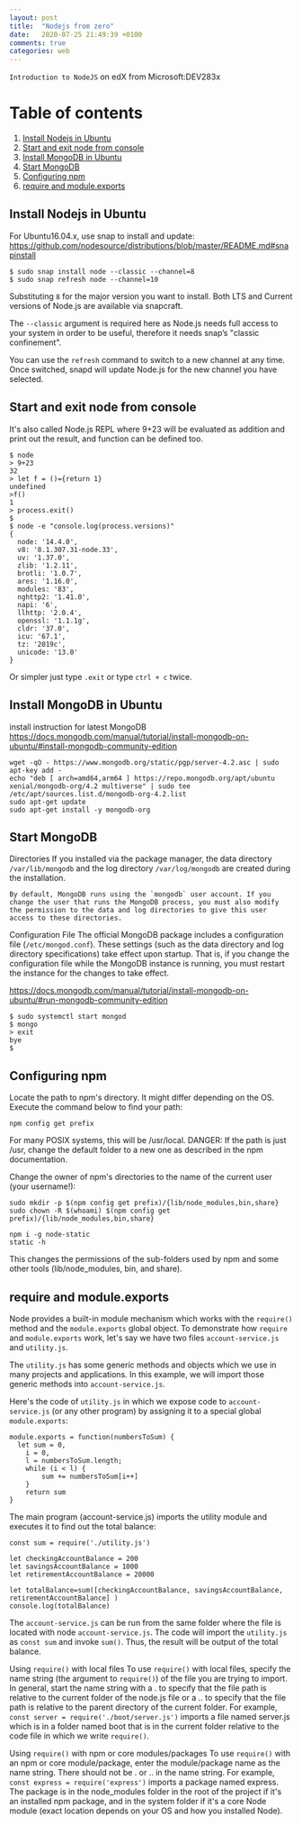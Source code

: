 ```yaml
---
layout: post
title:  "Nodejs from zero"
date:   2020-07-25 21:49:39 +0100
comments: true  
categories: web
---
```


`Introduction to NodeJS` on edX from Microsoft:DEV283x

# Table of contents
1. [Install Nodejs in Ubuntu](#installnodejsinubuntu)
2. [Start and exit node from console](#startandexitnodefromconsole)
3. [Install MongoDB in Ubuntu](#installmongodbinubuntu)
4. [Start MongoDB](#startmongodb)
5. [Configuring npm](#configuringnpm)
6. [require and module.exports](#requireandmoduleexports)



## Install Nodejs in Ubuntu <a name="installnodejsinubuntu"></a>
For Ubuntu16.04.x, use snap to install and update: https://github.com/nodesource/distributions/blob/master/README.md#snapinstall
```
$ sudo snap install node --classic --channel=8    
$ sudo snap refresh node --channel=10  
```   

Substituting `8` for the major version you want to install. Both LTS and Current versions of Node.js are available via snapcraft.

The `--classic` argument is required here as Node.js needs full access to your system in order to be useful, therefore it needs snap’s "classic confinement". 

You can use the `refresh` command to switch to a new channel at any time. Once switched, snapd will update Node.js for the new channel you have selected.

## Start and exit node from console <a name="startandexitnodefromconsole"></a>
It's also called Node.js REPL where 9+23 will be evaluated as addition and print out the result, and function can be defined too.
```
$ node
> 9+23
32
> let f = ()={return 1}
undefined
>f()
1
> process.exit()
$
$ node -e "console.log(process.versions)"
{
  node: '14.4.0',
  v8: '8.1.307.31-node.33',
  uv: '1.37.0',
  zlib: '1.2.11',
  brotli: '1.0.7',
  ares: '1.16.0',
  modules: '83',
  nghttp2: '1.41.0',
  napi: '6',
  llhttp: '2.0.4',
  openssl: '1.1.1g',
  cldr: '37.0',
  icu: '67.1',
  tz: '2019c',
  unicode: '13.0'
}
```
Or simpler just type `.exit` or type `ctrl + c` twice.

## Install MongoDB in Ubuntu <a name="installmongodbinubuntu"></a>
install instruction for latest MongoDB https://docs.mongodb.com/manual/tutorial/install-mongodb-on-ubuntu/#install-mongodb-community-edition
```
wget -qO - https://www.mongodb.org/static/pgp/server-4.2.asc | sudo apt-key add -
echo "deb [ arch=amd64,arm64 ] https://repo.mongodb.org/apt/ubuntu xenial/mongodb-org/4.2 multiverse" | sudo tee /etc/apt/sources.list.d/mongodb-org-4.2.list
sudo apt-get update
sudo apt-get install -y mongodb-org
```

## Start MongoDB <a name="startmongodb"></a>
Directories
    If you installed via the package manager, the data directory `/var/lib/mongodb` and the log directory `/var/log/mongodb` are created during the installation.

    By default, MongoDB runs using the `mongodb` user account. If you change the user that runs the MongoDB process, you must also modify the permission to the data and log directories to give this user access to these directories.

Configuration File
    The official MongoDB package includes a configuration file (`/etc/mongod.conf`). These settings (such as the data directory and log directory specifications) take effect upon startup. That is, if you change the configuration file while the MongoDB instance is running, you must restart the instance for the changes to take effect.

https://docs.mongodb.com/manual/tutorial/install-mongodb-on-ubuntu/#run-mongodb-community-edition
```
$ sudo systemctl start mongod
$ mongo
> exit
bye
$
```

## Configuring npm <a name="configuringnpm"></a>
Locate the path to npm's directory. It might differ depending on the OS. Execute the command below to find your path:
```
npm config get prefix
```
For many POSIX systems, this will be /usr/local.
DANGER: If the path is just /usr, change the default folder to a new one as described in the npm documentation.

Change the owner of npm's directories to the name of the current user (your username!):
```
sudo mkdir -p $(npm config get prefix)/{lib/node_modules,bin,share}
sudo chown -R $(whoami) $(npm config get prefix)/{lib/node_modules,bin,share}

npm i -g node-static
static -h
```
This changes the permissions of the sub-folders used by npm and some other tools (lib/node_modules, bin, and share).

## require and module.exports <a name="requireandmodule.exports"></a>
Node provides a built-in module mechanism which works with the `require()` method and the `module.exports` global object. To demonstrate how `require` and `module.exports` work, let's say we have two files `account-service.js` and `utility.js`.

The `utility.js` has some generic methods and objects which we use in many projects and applications. In this example, we will import those generic methods into `account-service.js`.

Here's the code of `utility.js` in which we expose code to `account-service.js` (or any other program) by assigning it to a special global `module.exports`:
```
module.exports = function(numbersToSum) {
  let sum = 0, 
    i = 0, 
    l = numbersToSum.length;
    while (i < l) {
        sum += numbersToSum[i++]
    }
    return sum
}
```
The main program (account-service.js) imports the utility module and executes it to find out the total balance:
```
const sum = require('./utility.js')

let checkingAccountBalance = 200
let savingsAccountBalance = 1000
let retirementAccountBalance = 20000

let totalBalance=sum([checkingAccountBalance, savingsAccountBalance, retirementAccountBalance] )
console.log(totalBalance)
```
The `account-service.js` can be run from the same folder where the file is located with node `account-service.js`. The code will import the `utility.js` as `const sum` and invoke `sum()`. Thus, the result will be output of the total balance.

Using `require()` with local files
To use `require()` with local files, specify the name string (the argument to `require()`) of the file you are trying to import. In general, start the name string with a . to specify that the file path is relative to the current folder of the node.js file or a .. to specify that the file path is relative to the parent directory of the current folder. For example, `const server = require('./boot/server.js')` imports a file named server.js which is in a folder named boot that is in the current folder relative to the code file in which we write `require()`.

Using `require()` with npm or core modules/packages
To use `require()` with an npm or core module/package, enter the module/package name as the name string. There should not be . or .. in the name string. For example, `const express = require('express')` imports a package named express. The package is in the node_modules folder in the root of the project if it's an installed npm package, and in the system folder if it's a core Node module (exact location depends on your OS and how you installed Node).
